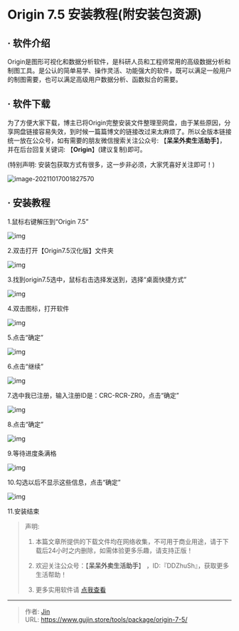 # Origin 7.5 安装教程(附安装包资源)


## · 软件介绍
Origin是图形可视化和数据分析软件，是科研人员和工程师常用的高级数据分析和制图工具。是公认的简单易学、操作灵活、功能强大的软件，既可以满足一般用户的制图需要，也可以满足高级用户数据分析、函数拟合的需要。


## · 软件下载
为了方便大家下载，博主已将Origin完整安装文件整理至网盘，由于某些原因，分享网盘链接容易失效，到时候一篇篇博文的链接改过来太麻烦了。所以全版本链接统一放在公众号，如有需要的朋友微信搜索关注公众号: 【**呆呆外卖生活助手**】，并在后台回复关键词: 【**Origin**】(建议复制)即可。

(特别声明: 安装包获取方式有很多，这一步非必须，大家凭喜好关注即可！)

![image-20211017001827570](https://img.gujin.store/img/image-20211017001827570.png)

## · 安装教程

1.鼠标右键解压到“Origin 7.5”

![img](https://img.gujin.store/img/v2-df5becdc7d9e698e121b643447aa4b2b_720w.png)



2.双击打开【Origin7.5汉化版】文件夹

![img](https://img.gujin.store/img/v2-213486f3505524d69bb911ff142e41b4_720w.png)

3.找到origin7.5选中，鼠标右击选择发送到，选择“桌面快捷方式”

![img](https://img.gujin.store/img/v2-6835464f5862cef10680628c50fa2d76_720w.png)

4.双击图标，打开软件

![img](https://img.gujin.store/img/v2-d4cb4617ab9e16ed267e2371bdcd539e_720w.png)

5.点击“确定”

![img](https://img.gujin.store/img/v2-7bbb05d87d5a05c671923e1c01136045_720w.png)

6.点击“继续”

![img](https://img.gujin.store/img/v2-34b982f2d20be6fb5ddfa5fccbec2cfa_720w.png)

7.选中我已注册，输入注册ID是：CRC-RCR-ZR0，点击“确定”

![img](https://img.gujin.store/img/v2-e7db808c0f9057492e62349f36b4787b_720w.png)

8.点击“确定”

![img](https://img.gujin.store/img/v2-13f2a6a782267b88454728bb738c161d_720w.png)

9.等待进度条满格

![img](https://img.gujin.store/img/v2-93ebbaf009cdbc5024be61021b09f0b8_720w.png)

10.勾选以后不显示这些信息，点击“确定”

![img](https://img.gujin.store/img/v2-60a367f7435d1a57190655dab3fc1d04_720w.png)

11.安装结束




> 声明: 
>
> 1. 本篇文章所提供的下载文件均在网络收集，不可用于商业用途，请于下载后24小时之内删除，如需体验更多乐趣，请支持正版！
>
> 2. 欢迎关注公众号：【**呆呆外卖生活助手**】 ，ID:『DDZhuSh』，获取更多生活帮助！
>
> 3. 更多实用软件请  [点我查看](/tools)

---

> 作者: [Jin](https://img.gujin.store/img/favicon.ico)  
> URL: https://www.gujin.store/tools/package/origin-7-5/  

